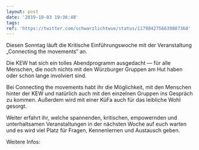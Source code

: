 ```yaml
---
layout: post
date: '2019-10-03 19:36:48'
tags: 
ref: 'https://twitter.com/schwarzlichtwue/status/1179842756639887360'
---
```

Diesen Sonntag läuft die Kritische Einführungswoche mit der Veranstaltung „Connecting the movements“ an.

Die KEW hat sich ein tolles Abendprogramm ausgedacht — für alle Menschen, die noch nichts mit den Würzburger Gruppen am Hut haben oder schon lange involviert sind.

Bei Connecting the movements habt ihr die Möglichkeit, mit den Menschen hinter der KEW und natürlich auch mit den einzelnen Gruppen ins Gespräch zu kommen. Außerdem wird mit einer KüFa auch für das leibliche Wohl gesorgt.

Weiter erfahrt ihr, welche spannenden, kritischen, empowernden und unterhaltsamen Veranstaltungen in der nächsten Woche auf euch warten und es wird viel Platz für Fragen, Kennenlernen und Austausch geben.



Weitere Infos: 
